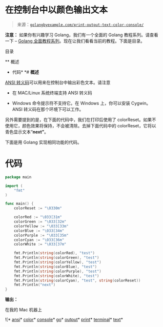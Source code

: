 <!--yml

类别：未分类

日期：2024-10-13 06:15:59

-->

# 在控制台中以颜色输出文本

> 来源：[`golangbyexample.com/print-output-text-color-console/`](https://golangbyexample.com/print-output-text-color-console/)

**注意：** 如果你有兴趣学习 Golang，我们有一个全面的 Golang 教程系列。请查看一下 – [Golang 全面教程系列](https://golangbyexample.com/golang-comprehensive-tutorial/)。现在让我们看看当前的教程。下面是目录。

目录

**   概述

+   代码*  *# **概述**

[ANSI 转义码](http://en.wikipedia.org/wiki/ANSI_escape_code)可以用来在控制台中输出彩色文本。请注意

+   在 MAC/Linux 系统终端支持 ANSI 转义码

+   Windows 命令提示符不支持它。在 Windows 上，你可以安装 Cygwin。ANSI 转义码在那个环境下可以工作。

另外需要提到的是，在下面的代码中，我们在打印后使用了 colorReset。如果不使用它，颜色效果将保持，不会被清除。去掉下面代码中的 colorReset，它将以青色显示文本“**next”**。

下面是用 Golang 实现相同功能的代码。

# **代码**

```go
package main

import (
    "fmt"
)

func main() {
    colorReset := "\0330m"

    colorRed := "\033[31m"
    colorGreen := "\033[32m"
    colorYellow := "\033[33m"
    colorBlue := "\033[34m"
    colorPurple := "\033[35m"
    colorCyan := "\033[36m"
    colorWhite := "\033[37m"

    fmt.Println(string(colorRed), "test")
    fmt.Println(string(colorGreen), "test")
    fmt.Println(string(colorYellow), "test")
    fmt.Println(string(colorBlue), "test")
    fmt.Println(string(colorPurple), "test")
    fmt.Println(string(colorWhite), "test")
    fmt.Println(string(colorCyan), "test", string(colorReset))
    fmt.Println("next")
}
```

**输出：**

在我的 Mac 机器上

![*   [ansi](https://golangbyexample.com/tag/ansi/)*   [color](https://golangbyexample.com/tag/color/)*   [console](https://golangbyexample.com/tag/console/)*   [go](https://golangbyexample.com/tag/go/)*   [output](https://golangbyexample.com/tag/output/)*   [print](https://golangbyexample.com/tag/print/)*   [terminal](https://golangbyexample.com/tag/terminal/)*   [text](https://golangbyexample.com/tag/text/)*
